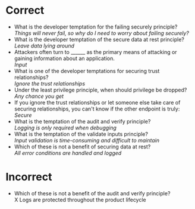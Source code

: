 # Correct
- What is the developer temptation for the failing securely principle?  
*Things will never fail, so why do I need to worry about failing securely?*
- What is the developer temptation of the secure data at rest principle?  
*Leave data lying around*
- Attackers often turn to ______ as the primary means of attacking or gaining information about an application.  
*Input*
- What is one of the developer temptations for securing trust relationships?  
*Ignore the trust relationships*
- Under the least privilege principle, when should privilege be dropped?  
*Any chance you get*
- If you ignore the trust relationships or let someone else take care of securing relationships, you can't know if the other endpoint is truly:  
*Secure*
- What is the temptation of the audit and verify principle?  
*Logging is only required when debugging*
- What is the temptation of the validate inputs principle?  
*Input validation is time-consuming and difficult to maintain*
- Which of these is not a benefit of securing data at rest?  
*All error conditions are handled and logged*
# Incorrect
- Which of these is not a benefit of the audit and verify principle?  
X Logs are protected throughout the product lifecycle
